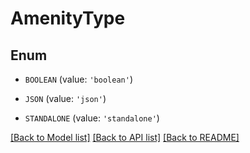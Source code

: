 # AmenityType


## Enum

* `BOOLEAN` (value: `'boolean'`)

* `JSON` (value: `'json'`)

* `STANDALONE` (value: `'standalone'`)

[[Back to Model list]](../README.md#documentation-for-models) [[Back to API list]](../README.md#documentation-for-api-endpoints) [[Back to README]](../README.md)


